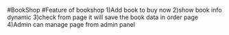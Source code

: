 #BookShop
#Feature of bookshop
1)Add book to buy now
2)show book info dynamic
3)check from page it will save the book data in order page
4)Admin can manage page from admin panel
